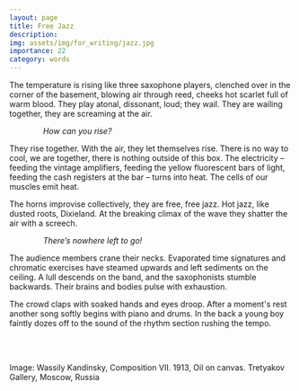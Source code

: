 ```yaml
---
layout: page
title: Free Jazz
description: 
img: assets/img/for_writing/jazz.jpg
importance: 22
category: words
---
```


The temperature is rising like three saxophone players, clenched over in the corner of the basement, blowing air through reed, cheeks hot scarlet full of warm blood. They play atonal, dissonant, loud; they wail. They are wailing together, they are screaming at the air.

&emsp;&emsp;&emsp;&emsp; *How can you rise?*

They rise together. With the air, they let themselves rise. There is no way to cool, we are together, there is nothing outside of this box. The electricity – feeding the vintage amplifiers, feeding the yellow fluorescent bars of light, feeding the cash registers at the bar – turns into heat. The cells of our muscles emit heat. 

The horns improvise collectively, they are free, free jazz. Hot jazz, like dusted roots, Dixieland. At the breaking climax of the wave they shatter the air with a screech.

&emsp;&emsp;&emsp;&emsp; *There’s nowhere left to go!*

The audience members crane their necks. Evaporated time signatures and chromatic exercises have steamed upwards and left sediments on the ceiling. A lull descends on the band, and the saxophonists stumble backwards. Their brains and bodies pulse with exhaustion.

The crowd claps with soaked hands and eyes droop. After a moment's rest another song softly begins with piano and drums. In the back a young boy faintly dozes off to the sound of the rhythm section rushing the tempo.



<br/><br/>

Image: Wassily Kandinsky, Composition VII. 1913, Oil on canvas. Tretyakov Gallery, Moscow, Russia